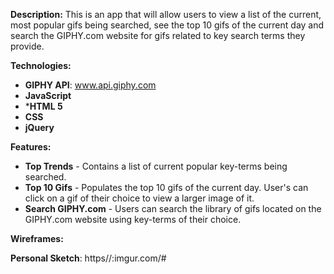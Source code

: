 **Description:**
This is an app that will allow users to view a list of the current, most popular gifs being searched, see the top 10 gifs of the current day and search the GIPHY.com website for gifs related to key search terms they provide. 

**Technologies:**

* **GIPHY API**: www.api.giphy.com
* **JavaScript**
* ***HTML 5**
* **CSS**
* **jQuery**


**Features:** 

* **Top Trends** - Contains a list of current popular key-terms being searched.
* **Top 10 Gifs** - Populates the top 10 gifs of the current day.  User's can click on a gif of their choice to view a larger image of it.
* **Search GIPHY.com** - Users can search the library of gifs located on the GIPHY.com website using key-terms of their choice.


**Wireframes:**

**Personal Sketch**:  https//:imgur.com/#